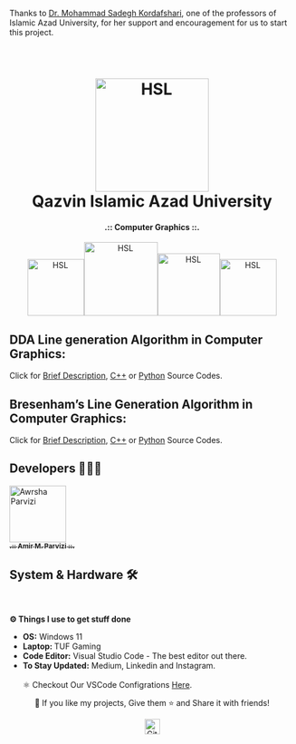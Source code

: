 
Thanks to [Dr. Mohammad Sadegh Kordafshari](), one of the professors of Islamic Azad University, for her support and encouragement for us to start this project.

<h1 align="center"> <br><a href="https://github.com/Awrsha/Computer-Graphics"><img src="https://s2.uupload.ir/files/picsart_23-03-22_21-53-01-541_no85.png" alt="HSL" width="200"></a> <br> Qazvin Islamic Azad University <br></h1><b><h4 align="center">.:: Computer Graphics ::.</h4></b><p align="center"><a href="https://github.com/Awrsha/Computer-Graphics"><img src="https://img.shields.io/badge/Version-1.2.1-brightgreen" alt="HSL" width="100"></a><a href="https://github.com/Awrsha/Computer-Graphics"><img src="https://img.shields.io/badge/Platform-windows-blue" alt="HSL" width="130"></a><a href="https://github.com/Awrsha/Computer-Graphics"><img src="https://img.shields.io/badge/LICENSE-FREE-green" alt="HSL" width="110"></a><a href="https://github.com/Awrsha/Computer-Graphics"><img src="https://img.shields.io/badge/Developers-1-lightgrey" alt="HSL" width="100"></a></p>

## DDA Line generation Algorithm in Computer Graphics:

Click for [Brief Description](https://github.com/Awrsha/Computer-Graphics/blob/master/DDA/README.md), [C++](https://github.com/Awrsha/Computer-Graphics/blob/master/DDA/DDA.cpp) or [Python](https://github.com/Awrsha/Computer-Graphics/blob/master/DDA/DDA.py) Source Codes.

## Bresenham’s Line Generation Algorithm in Computer Graphics:

Click for [Brief Description](https://github.com/Awrsha/Computer-Graphics/blob/master/Bersenham/README.md), [C++](https://github.com/Awrsha/Computer-Graphics/blob/master/Bersenham/Bresenham.cpp) or [Python](https://github.com/Awrsha/Computer-Graphics/blob/master/Bersenham/Bresenham.py) Source Codes.

## Developers 👨🏻‍💻

<p align="center">

<a href="https://github.com/Awrsha"><img src="https://avatars.githubusercontent.com/u/89135083?v=4" width="100;" alt="Awrsha Parvizi"/><br /><sub><b>.:: Amir M. Parvizi ::.</b></sub></a>

</p>

## System & Hardware 🛠  
<br> <summary><b>⚙️ Things I use to get stuff done</b></summary> <ul> <li><b>OS:</b> Windows 11</li> <li><b>Laptop: </b>TUF Gaming</li> <li><b>Code Editor:</b> Visual Studio Code - The best editor out there.</li> <li><b>To Stay Updated:</b> Medium, Linkedin and Instagram.</li> <br /> ⚛️ Checkout Our VSCode Configrations <a href="">Here</a>. </ul> <p align="center">💙 If you like my projects, Give them ⭐ and Share it with friends!</p></p><p align="center"><img height="27" src="https://raw.githubusercontent.com/mayhemantt/mayhemantt/Update/svg/Bottom.svg" alt="Github Stats" /></p>
